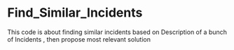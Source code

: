 # Find_Similar_Incidents
This code is about finding similar incidents based on Description of a bunch of Incidents , then propose most relevant solution

